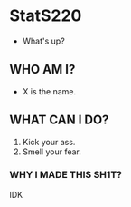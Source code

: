 # StatS220
* What's up?

## WHO AM I?
 - X is the name.

## WHAT CAN I DO?
1. Kick your ass.
2. Smell your fear.

### WHY I MADE THIS SH1T?
IDK
